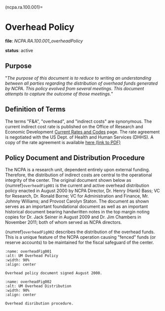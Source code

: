 (ncpa.ra.100.001)=
# Overhead Policy

**file**: *NCPA.RA.100.001_overheadPolicy*

**status**: active

## Purpose

"*The purpose of this document is to reduce to writing an understanding between all parties regarding the distribution of overhead funds generated by NCPA. This policy evolved from several meetings. This document attempts to capture the outcome of those meetings.*"

## Definition of Terms

The terms "F\&A", "overhead", and "indirect costs" are synonymous. The current indirect cost rate is published on the Office of Research and Economic Development [Current Rates and Codes](https://www.research.olemiss.edu/proposal-development/current-rates) page. The rate agreement is negotiated with the US Dept. of Health and Human Services (DHHS). A copy of the rate agreement is available [here (link to PDF)](https://www.research.olemiss.edu/sites/default/files/UniversityofMississippiIDCFY2021FY2025.pdf)

## Policy Document and Distribution Procedure

The NCPA is a research unit, dependent entirely upon external funding. Therefore, the distribution of indirect costs are central to the operational integrity of the center. The original document shown below as {numref}`overheadFig001` is the current and active overhead distribution policy enacted in August 2000 by NCPA Director, Dr. Henry (Hank) Bass; VC for Research, Dr. Ronald Borne; VC for Administration and Finance, Mr. Johnny Williams; and Provost Carolyn Staton. The document as shown serves as an important foundational document as well as an important historical document bearing handwritten notes in the top margin noting copies for Dr. Jack Seiner in August 2009 and Dr. Jim Chambers in November 2011; both of whom served as NCPA directors.

{numref}`overheadFig002` describes the distribution of the overhead funds. This is a unique feature of the NCPA operation causing "fenced" funds (or reserve accounts) to be maintained for the fiscal safeguard of the center.

```{figure} NCPA.RA.100.001_active_1999-01-12_overheadPolicy_f001.jpg
:name: overheadFig001
:alt: UM Overhead Policy
:width: 90%
:align: center

Overhead policy document signed August 2000.
```

```{figure} NCPA.RA.100.001_active_1999-01-12_overheadPolicy_f002.jpg
:name: overheadFig002
:alt: UM Overhead Distribution
:width: 90%
:align: center

Overhead disribution procedure.
```
